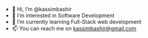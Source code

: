 - 👋 Hi, I’m @kassimbashir
- 👀 I’m interested in Software Development
- 🌱 I’m currently learning Full-Stack web development
- 📫 You can reach me on kassimbashir@gmail.com 

<!---
kassimbashir/kassimbashir is a ✨ special ✨ repository because its `README.md` (this file) appears on your GitHub profile.
You can click the Preview link to take a look at your changes.
--->
